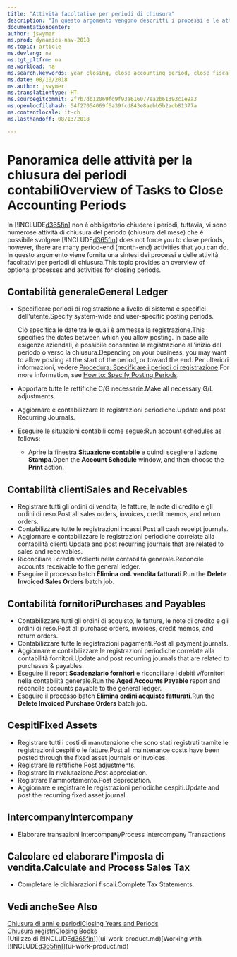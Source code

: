```yaml
---
title: "Attività facoltative per periodi di chiusura"
description: "In questo argomento vengono descritti i processi e le attività facoltativi per la chiusura dei periodi contabili in Dynamics NAV."
documentationcenter: 
author: jswymer
ms.prod: dynamics-nav-2018
ms.topic: article
ms.devlang: na
ms.tgt_pltfrm: na
ms.workload: na
ms.search.keywords: year closing, close accounting period, close fiscal year, aging, creditor payments, vendor payments
ms.date: 08/10/2018
ms.author: jswymer
ms.translationtype: HT
ms.sourcegitcommit: 2f7b7db12069fd9f93a616077ea2b61393c1e9a3
ms.openlocfilehash: 54f27054069f6a39fcd843e8aebb5b2adb81377a
ms.contentlocale: it-ch
ms.lasthandoff: 08/13/2018

---
```

# <a name="overview-of-tasks-to-close-accounting-periods"></a><span data-ttu-id="9bae7-103">Panoramica delle attività per la chiusura dei periodi contabili</span><span class="sxs-lookup"><span data-stu-id="9bae7-103">Overview of Tasks to Close Accounting Periods</span></span>
<span data-ttu-id="9bae7-104">In [!INCLUDE[d365fin](includes/d365fin_md.md)] non è obbligatorio chiudere i periodi, tuttavia, vi sono numerose attività di chiusura del periodo (chiusura del mese) che è possibile svolgere.</span><span class="sxs-lookup"><span data-stu-id="9bae7-104">[!INCLUDE[d365fin](includes/d365fin_md.md)] does not force you to close periods, however, there are many period-end (month-end) activities that you can do.</span></span> <span data-ttu-id="9bae7-105">In questo argomento viene fornita una sintesi dei processi e delle attività facoltativi per periodi di chiusura.</span><span class="sxs-lookup"><span data-stu-id="9bae7-105">This topic provides an overview of optional processes and activities for closing periods.</span></span>  

## <a name="general-ledger"></a><span data-ttu-id="9bae7-106">Contabilità generale</span><span class="sxs-lookup"><span data-stu-id="9bae7-106">General Ledger</span></span>
* <span data-ttu-id="9bae7-107">Specificare periodi di registrazione a livello di sistema e specifici dell'utente.</span><span class="sxs-lookup"><span data-stu-id="9bae7-107">Specify system-wide and user-specific posting periods.</span></span>  

    <span data-ttu-id="9bae7-108">Ciò specifica le date tra le quali è ammessa la registrazione.</span><span class="sxs-lookup"><span data-stu-id="9bae7-108">This specifies the dates between which you allow posting.</span></span> <span data-ttu-id="9bae7-109">In base alle esigenze aziendali, è possibile consentire la registrazione all'inizio del periodo o verso la chiusura.</span><span class="sxs-lookup"><span data-stu-id="9bae7-109">Depending on your business, you may want to allow posting at the start of the period, or toward the end.</span></span> <span data-ttu-id="9bae7-110">Per ulteriori informazioni, vedere [Procedura: Specificare i periodi di registrazione](finance-how-specify-posting-periods.md).</span><span class="sxs-lookup"><span data-stu-id="9bae7-110">For more information, see [How to: Specify Posting Periods](finance-how-specify-posting-periods.md).</span></span>  
* <span data-ttu-id="9bae7-111">Apportare tutte le rettifiche C/G necessarie.</span><span class="sxs-lookup"><span data-stu-id="9bae7-111">Make all necessary G/L adjustments.</span></span>  
* <span data-ttu-id="9bae7-112">Aggiornare e contabilizzare le registrazioni periodiche.</span><span class="sxs-lookup"><span data-stu-id="9bae7-112">Update and post Recurring Journals.</span></span>  
  <!--* Process Consolidations-->
* <span data-ttu-id="9bae7-113">Eseguire le situazioni contabili come segue:</span><span class="sxs-lookup"><span data-stu-id="9bae7-113">Run account schedules as follows:</span></span>  
  * <span data-ttu-id="9bae7-114">Aprire la finestra **Situazione contabile** e quindi scegliere l'azione **Stampa**.</span><span class="sxs-lookup"><span data-stu-id="9bae7-114">Open the **Account Schedule** window, and then choose the **Print** action.</span></span>  

## <a name="sales-and-receivables"></a><span data-ttu-id="9bae7-115">Contabilità clienti</span><span class="sxs-lookup"><span data-stu-id="9bae7-115">Sales and Receivables</span></span>
* <span data-ttu-id="9bae7-116">Registrare tutti gli ordini di vendita, le fatture, le note di credito e gli ordini di reso.</span><span class="sxs-lookup"><span data-stu-id="9bae7-116">Post all sales orders, invoices, credit memos, and return orders.</span></span>  
* <span data-ttu-id="9bae7-117">Contabilizzare tutte le registrazioni incassi.</span><span class="sxs-lookup"><span data-stu-id="9bae7-117">Post all cash receipt journals.</span></span>  
* <span data-ttu-id="9bae7-118">Aggiornare e contabilizzare le registrazioni periodiche correlate alla contabilità clienti.</span><span class="sxs-lookup"><span data-stu-id="9bae7-118">Update and post recurring journals that are related to sales and receivables.</span></span>  
* <span data-ttu-id="9bae7-119">Riconciliare i crediti v/clienti nella contabilità generale.</span><span class="sxs-lookup"><span data-stu-id="9bae7-119">Reconcile accounts receivable to the general ledger.</span></span>  
* <span data-ttu-id="9bae7-120">Eseguire il processo batch **Elimina ord. vendita fatturati**.</span><span class="sxs-lookup"><span data-stu-id="9bae7-120">Run the **Delete Invoiced Sales Orders** batch job.</span></span>  

## <a name="purchases-and-payables"></a><span data-ttu-id="9bae7-121">Contabilità fornitori</span><span class="sxs-lookup"><span data-stu-id="9bae7-121">Purchases and Payables</span></span>
* <span data-ttu-id="9bae7-122">Contabilizzare tutti gli ordini di acquisto, le fatture, le note di credito e gli ordini di reso.</span><span class="sxs-lookup"><span data-stu-id="9bae7-122">Post all purchase orders, invoices, credit memos, and return orders.</span></span>  
* <span data-ttu-id="9bae7-123">Contabilizzare tutte le registrazioni pagamenti.</span><span class="sxs-lookup"><span data-stu-id="9bae7-123">Post all payment journals.</span></span>  
* <span data-ttu-id="9bae7-124">Aggiornare e contabilizzare le registrazioni periodiche correlate alla contabilità fornitori.</span><span class="sxs-lookup"><span data-stu-id="9bae7-124">Update and post recurring journals that are related to purchases & payables.</span></span>  
* <span data-ttu-id="9bae7-125">Eseguire il report **Scadenziario fornitori** e riconciliare i debiti v/fornitori nella contabilità generale.</span><span class="sxs-lookup"><span data-stu-id="9bae7-125">Run the **Aged Accounts Payable** report and reconcile accounts payable to the general ledger.</span></span>  
* <span data-ttu-id="9bae7-126">Eseguire il processo batch **Elimina ordini acquisto fatturati**.</span><span class="sxs-lookup"><span data-stu-id="9bae7-126">Run the **Delete Invoiced Purchase Orders** batch job.</span></span>  

## <a name="fixed-assets"></a><span data-ttu-id="9bae7-127">Cespiti</span><span class="sxs-lookup"><span data-stu-id="9bae7-127">Fixed Assets</span></span>
* <span data-ttu-id="9bae7-128">Registrare tutti i costi di manutenzione che sono stati registrati tramite le registrazioni cespiti o le fatture.</span><span class="sxs-lookup"><span data-stu-id="9bae7-128">Post all maintenance costs have been posted through the fixed asset journals or invoices.</span></span>
* <span data-ttu-id="9bae7-129">Registrare le rettifiche.</span><span class="sxs-lookup"><span data-stu-id="9bae7-129">Post adjustments.</span></span>
* <span data-ttu-id="9bae7-130">Registrare la rivalutazione.</span><span class="sxs-lookup"><span data-stu-id="9bae7-130">Post appreciation.</span></span>
* <span data-ttu-id="9bae7-131">Registrare l'ammortamento.</span><span class="sxs-lookup"><span data-stu-id="9bae7-131">Post depreciation.</span></span>
* <span data-ttu-id="9bae7-132">Aggiornare e registrare le registrazioni periodiche cespiti.</span><span class="sxs-lookup"><span data-stu-id="9bae7-132">Update and post the recurring fixed asset journal.</span></span>

## <a name="intercompany"></a><span data-ttu-id="9bae7-133">Intercompany</span><span class="sxs-lookup"><span data-stu-id="9bae7-133">Intercompany</span></span>
* <span data-ttu-id="9bae7-134">Elaborare transazioni Intercompany</span><span class="sxs-lookup"><span data-stu-id="9bae7-134">Process Intercompany Transactions</span></span>

## <a name="calculate-and-process-sales-tax"></a><span data-ttu-id="9bae7-135">Calcolare ed elaborare l'imposta di vendita.</span><span class="sxs-lookup"><span data-stu-id="9bae7-135">Calculate and Process Sales Tax</span></span>
* <span data-ttu-id="9bae7-136">Completare le dichiarazioni fiscali.</span><span class="sxs-lookup"><span data-stu-id="9bae7-136">Complete Tax Statements.</span></span>  

## <a name="see-also"></a><span data-ttu-id="9bae7-137">Vedi anche</span><span class="sxs-lookup"><span data-stu-id="9bae7-137">See Also</span></span>
[<span data-ttu-id="9bae7-138">Chiusura di anni e periodi</span><span class="sxs-lookup"><span data-stu-id="9bae7-138">Closing Years and Periods</span></span>](year-close-years-periods.md)  
[<span data-ttu-id="9bae7-139">Chiusura registri</span><span class="sxs-lookup"><span data-stu-id="9bae7-139">Closing Books</span></span>](year-close-books.md)  
<span data-ttu-id="9bae7-140">[Utilizzo di [!INCLUDE[d365fin](includes/d365fin_md.md)]](ui-work-product.md)</span><span class="sxs-lookup"><span data-stu-id="9bae7-140">[Working with [!INCLUDE[d365fin](includes/d365fin_md.md)]](ui-work-product.md)</span></span>

